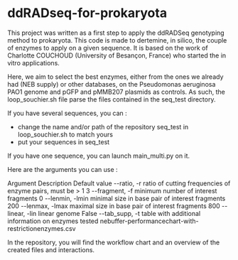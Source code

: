 # ddRADseq-for-prokaryota
This project was written as a first step to apply the ddRADSeq genotyping method to prokaryota.
This code is made to dertemine, in silico, the couple of enzymes to apply on a given sequence. It is based on the work of Charlotte COUCHOUD (University of Besançon, France) who started the in vitro applications. 

Here, we aim to select the best enzymes, either from the ones we already had (NEB supply) or other databases, on the Pseudomonas aeruginosa PAO1 genome and pGFP and pMMB207 plasmids as controls. As such, the loop_souchier.sh file parse the files contained in the seq_test directory. 

If you have several sequences, you can :
- change the name and/or path of the repository seq_test in loop_souchier.sh to match yours
- put your sequences in seq_test

If you have one sequence, you can launch main_multi.py on it. 

Here are the arguments you can use : 

  Argument		Description				                        Default value
--ratio, -r		ratio of cutting frequencies of enzyme pairs, must be > 1	3
--fragment, -f 		minimum number of interest fragments				0
--lenmin, -lmin		minimal size in base pair of interest fragments			200
--lenmax, -lmax		maximal size in base pair of interest fragments			800
--linear, -lin		linear genome					False
--tab_supp, -t 		table with additional information on enzymes tested		nebuffer-performancechart-with-restrictionenzymes.csv


In the repository, you will find the workflow chart and an overview of the created files and interactions.

